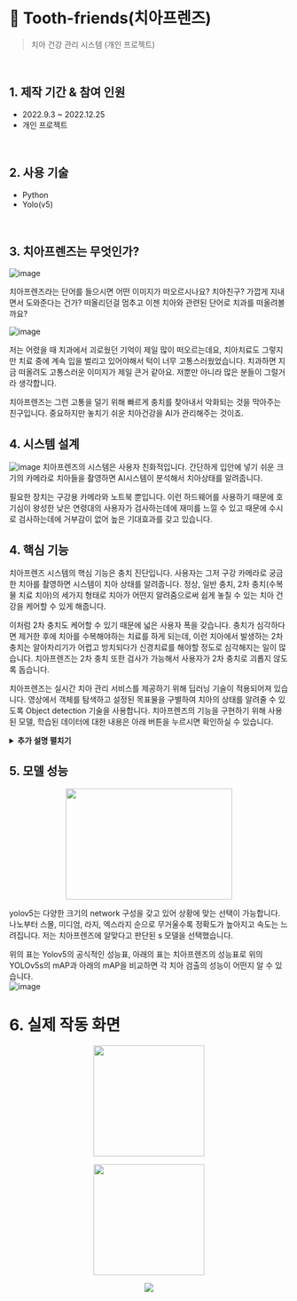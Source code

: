 # :pushpin: Tooth-friends(치아프렌즈)
>치아 건강 관리 시스템 (개인 프로젝트)    

</br>

## 1. 제작 기간 & 참여 인원
- 2022.9.3 ~ 2022.12.25
- 개인 프로젝트

</br>

## 2. 사용 기술
  - Python
  - Yolo(v5)

</br>

## 3. 치아프렌즈는 무엇인가?
![image](https://github.com/jewoodev/tooth-friends/assets/105477856/58be4970-a28d-42d9-89a6-b7db2fe45cb1)

치아프렌즈라는 단어를 들으시면 어떤 이미지가 떠오르시나요? 치아친구? 가깝게 지내면서 도와준다는 건가? 떠올리던걸 멈추고 이젠 치아와 관련된 단어로 치과를 떠올려볼까요?

![image](https://github.com/jewoodev/tooth-friends/assets/105477856/b83380b4-be6f-41f5-a94e-4ab1d3c21485)

저는 어렸을 때 치과에서 괴로웠던 기억이 제일 많이 떠오르는데요, 치아치료도 그렇지만 치료 중에 계속 입을 벌리고 있어야해서 턱이 너무 고통스러웠었습니다. 치과하면 지금 떠올려도 고통스러운 이미지가 제일 큰거 같아요. 저뿐만 아니라 많은 분들이 그럴거라 생각합니다.

치아프렌즈는 그런 고통을 덜기 위해 빠르게 충치를 찾아내서 악화되는 것을 막아주는 친구입니다. 중요하지만 놓치기 쉬운 치아건강을 AI가 관리해주는 것이죠.

## 4. 시스템 설계
![image](https://github.com/jewoodev/tooth-friends/assets/105477856/5dfd2be1-cbe4-462a-b5de-a89754aa2fb8)
치아프렌즈의 시스템은 사용자 친화적입니다. 간단하게 입안에 넣기 쉬운 크기의 카메라로 치아들을 촬영하면 AI시스템이 분석해서 치아상태를 알려줍니다.

필요한 장치는 구강용 카메라와 노트북 뿐입니다. 이런 하드웨어를 사용하기 때문에 호기심이 왕성한 낮은 연령대의 사용자가 검사하는데에 재미를 느낄 수 있고 때문에 수시로 검사하는데에 거부감이 없어 높은 기대효과를 갖고 있습니다. 

## 4. 핵심 기능
치아프렌즈 시스템의 핵심 기능은 충치 진단입니다. 사용자는 그저 구강 카메라로 궁금한 치아를 촬영하면 시스템이 치아 상태를 알려줍니다. 정상, 일반 충치, 2차 충치(수복물 치료 치아)의 세가지 형태로 치아가 어떤지 알려줌으로써 쉽게 놓칠 수 있는 치아 건강을 케어할 수 있게 해줍니다.  



이처럼 2차 충치도 케어할 수 있기 때문에 넓은 사용자 폭을 갖습니다. 충치가 심각하다면 제거한 후에 치아를 수복해야하는 치료를 하게 되는데, 이런 치아에서 발생하는 2차 충치는 알아차리기가 어렵고 방치되다가 신경치료를 해야할 정도로 심각해지는 일이 많습니다. 치아프렌즈는 2차 충치 또한 검사가 가능해서 사용자가 2차 충치로 괴롭지 않도록 돕습니다.  
  
치아프렌즈는 실시간 치아 관리 서비스를 제공하기 위해 딥러닝 기술이 적용되어져 있습니다. 영상에서 객체를 탐색하고 설정된 목표물을 구별하여 치아의 상태를 알려줄 수 있도록 Object detection 기술을 사용합니다. 치아프렌즈의 기능을 구현하기 위해 사용된 모델, 학습된 데이터에 대한 내용은 아래 버튼을 누르시면 확인하실 수 있습니다.

<details>
<summary><b>추가 설명 펼치기</b></summary>
<div markdown="1">

### 4.1. Object Detection model
![Yolo](https://user-images.githubusercontent.com/105477856/204968803-86140472-ffe5-4950-a8b4-3e32b17a43f9.JPG)
치아프렌즈는 실시간 치아 관리를 하기 위해 Object detection을 할 수 있는 여러가지 모델 중에 FPS(Frame Per Seconds)와 mAP(Mean Average Precision)가 높은 Yolo(v5)를 사용했습니다.

![image](https://github.com/jewoodev/tooth-friends/assets/105477856/bb752c55-341b-48ba-a3f1-b36009ce6e2c)
>출처: 'yolo network design' 논문

이 모델은 하나의 CNN구조로 디자인되어 있는데 앞단은 컨볼루션 계층, 이어서 전결합 계층으로 구성되어 있습니다. 컨볼루션 계층은 이미지로부터 특징을 추출하고, 전결합 계층은 클래스 확률과 바운딩 박스의 좌표를 예측합니다. 욜로를 선택한 이유는 실시간 검출에 알맞기 때문입니다. 다른 모델들에 비해 빠른 속도를 자랑하기 때문인데요. 기존의 검출모델을 재정의해서 사용하고 있습니다. 기존의 검출 모델에서 대표적인 R-CNN은 이미지 안에서 바운딩 박스를 생성하기 위해 region proposal이라는 방법을 사용합니다. 그렇게 제안된 바운딩박스에 classifier를 적용해 분류하고 바운딩 박스를 조정하고, 중복된 검출을 제거하고, 객체에 따라 box의 점수를 재산정하기 위해 후처리를 합니다. 이런 과정을 복잡하게 거치기 때문에 R-CNN은 느립니다. 욜로는 객체 검출을 하나의 회귀 문제로 보고 절차를 개선시킨 모델입니다. 이미지 픽셀로부터 bounding box의 위치, 클래스 확률을 구하기까지의 일련의 절차를 하나의 회귀 문제로 재정의한 것입니다. 이런 시스템을 통해 어떤 물체인지와 물체의 위치를 하나의 파이프라인으로 빠르게 구해줍니다. 이미지를 한 번만 보면 객체를 검출할 수 있다고 해 이름이 유 온리 룩 원스 줄여서 욜로입니다.

![image](https://github.com/jewoodev/employment_manager/assets/105477856/163a63ce-c9b3-4e08-b712-9ecd3292eb39)
<p align="center"><img src="https://github.com/jewoodev/employment_manager/assets/105477856/163a63ce-c9b3-4e08-b712-9ecd3292eb39" width="300" height="150"/></p>

Yolo는 시간을 거쳐 여러 버전으로 변화를 갖게 되는데 흔히 그렇듯 새로운 버전이 나올수록 성능이 향상됩니다. 저희가 사용한 것은 v5입니다. 그림 3을 보시면 Yolov5가 다른 객체 검출 모델들에 비해 FPS와 mAP가 높은 걸 확인하실 수 있습니다.


### 4.2. 데이터베이스
모델 학습에 사용된 데이터베이스는 자체 데이터베이스입니다.

자체 데이터베이스를 구축하기 위해 Python 환경에서 크롤링을 통해 데이터 마이닝을 한 후, 사용할 데이터를 선별하고 나서 라벨링 작업을 거쳤습니다. 

어떤걸 검출해야하고 어떻게 답을 내려야 하는지 알려주는 정답지와 같은 역할을 하는 것이 라벨링 데이터이기 때문에 정확하고 일관성있는 라벨링이 매우 중요했습니다. 

데이터양과 라벨링의 상태를 두고 저울질하며 모델링 작업을 이어가며 총 5번의 테스트 과정을 거쳐 데이터 수정 작업이 이루어졌습니다. 어떤걸 버리고 어떤걸 살려야할지, 정제하고 수정하는 동안 성능은 계속 개선되었습니다.

![image](https://github.com/jewoodev/tooth-friends/assets/105477856/eb1b3c86-9852-429b-b06f-1571aaa5b5bc)

작업이 마무리 된 데이터의 구성은 정상치아 208개, 충치 212개, 2차 충치 201개 총 621개입니다. 클래스는 fine, decay, secondary_decay 세가지 클래스의 annotation 값이 존재합니다. 

</details>

## 5. 모델 성능
<p align="center"><img src="https://github.com/jewoodev/tooth-friends/assets/105477856/da40efdb-40be-4e68-a0b1-ab79c4ec3d5a" width="300" height="200"/></p>

yolov5는 다양한 크기의 network 구성을 갖고 있어 상황에 맞는 선택이 가능합니다. 나노부터 스몰, 미디엄, 라지, 엑스라지 순으로 무거울수록 정확도가 높아지고 속도는 느려집니다. 저는 치아프렌즈에 알맞다고 판단된 s 모델을 선택했습니다.

위의 표는 Yolov5의 공식적인 성능표, 아래의 표는 치아프렌즈의 성능표로 위의 YOLOv5s의 mAP과 아래의 mAP을 비교하면 각 치아 검출의 성능이 어떤지 알 수 있습니다.  
![image](https://github.com/jewoodev/tooth-friends/assets/105477856/67d82d7e-737d-42c8-8b26-e927454728f6)

# 6. 실제 작동 화면
<p align="center"><img src="https://github.com/jewoodev/tooth-friends/assets/105477856/d29cc9ea-a5a8-4861-9a08-5abd038df93a" width="200" height="200"/></p>

<p align="center"><img src="https://github.com/jewoodev/tooth-friends/assets/105477856/60734e8c-c19e-4abf-8f17-1710bcf069d3" width="200" height="200"/></p>

<p align="center"><img src="https://github.com/jewoodev/tooth-friends/assets/105477856/9d9e0946-1b65-430b-9e9b-b465e664cb3d"/></p>